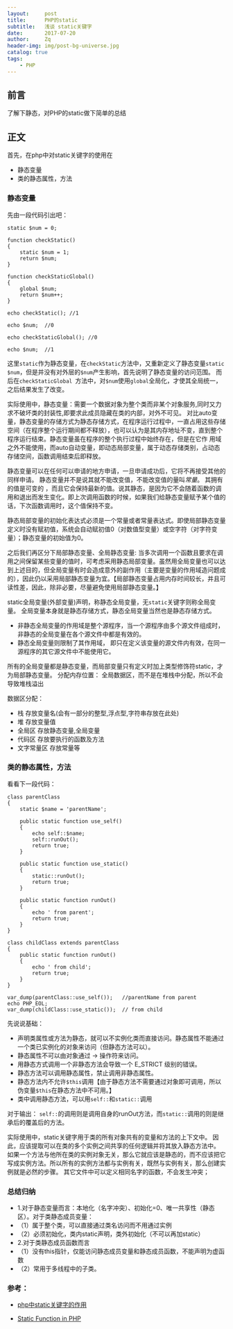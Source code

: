 ```yaml
---
layout:     post
title:      PHP的static
subtitle:   浅谈 static关键字
date:       2017-07-20
author:     Zq
header-img: img/post-bg-universe.jpg
catalog: true
tags:
    - PHP
---
```



## 前言

了解下静态，对PHP的static做下简单的总结


## 正文

首先，在php中对static关键字的使用在

- 静态变量
- 类的静态属性，方法

### 静态变量

先由一段代码引出吧：

```objc
static $num = 0;

function checkStatic()
{
    static $num = 1;
    return $num;
}

function checkStaticGlobal()
{
    global $num;
    return $num++;
}

echo checkStatic(); //1

echo $num;  //0

echo checkStaticGlobal(); //0

echo $num;  //1
```

这里`static`作为静态变量，在`checkStatic`方法中，又重新定义了静态变量`static $num`，但是并没有对外层的`$num`产生影响，首先说明了静态变量的访问范围。
而后在`checkStaticGlobal `方法中，对`$num`使用`global`全局化，才使其全局统一，之后结果发生了改变。

实际使用中，静态变量：需要一个数据对象为整个类而非某个对象服务,同时又力求不破坏类的封装性,即要求此成员隐藏在类的内部，对外不可见。
对比auto变量，静态变量的存储方式为静态存储方式，在程序运行过程中，一直占用这些存储空间（在程序整个运行期间都不释放），也可以认为是其内存地址不变，直到整个程序运行结束。静态变量虽在程序的整个执行过程中始终存在，但是在它作 用域之外不能使用，而auto自动变量，即动态局部变量，属于动态存储类别，占动态存储空间，函数调用结束后即释放。

静态变量可以在任何可以申请的地方申请，一旦申请成功后，它将不再接受其他的同样申请。
静态变量并不是说其就不能改变值，不能改变值的量叫*常量*。 其拥有的值是可变的 ，而且它会保持最新的值。说其静态，是因为它不会随着函数的调用和退出而发生变化。即上次调用函数的时候，如果我们给静态变量赋予某个值的话，下次函数调用时，这个值保持不变。

静态局部变量的初始化表达式必须是一个常量或者常量表达式。即使局部静态变量定义时没有赋初值，系统会自动赋初值0（对数值型变量）或空字符（对字符变量）；静态变量的初始值为0。

之后我们再区分下局部静态变量、全局静态变量:
当多次调用一个函数且要求在调用之间保留某些变量的值时，可考虑采用静态局部变量。虽然用全局变量也可以达到上述目的，但全局变量有时会造成意外的副作用（主要是变量的作用域造问题成的），因此仍以采用局部静态变量为宜。【局部静态变量占用内存时间较长，并且可读性差，因此，除非必要，尽量避免使用局部静态变量。】

static全局变量(外部变量)声明，称静态全局变量，无`static`关键字则称全局变量。
全局变量本身就是静态存储方式，静态全局变量当然也是静态存储方式。

- 非静态全局变量的作用域是整个源程序，当一个源程序由多个源文件组成时，非静态的全局变量在各个源文件中都是有效的。
- 静态全局变量则限制了其作用域， 即只在定义该变量的源文件内有效，在同一源程序的其它源文件中不能使用它。

所有的全局变量都是静态变量，而局部变量只有定义时加上类型修饰符static，才为局部静态变量。
分配内存位置：
全局数据区，而不是在堆栈中分配，所以不会导致堆栈溢出

数据区分配：

- 栈 存放变量名(会有一部分的整型,浮点型,字符串存放在此处)
- 堆 存放变量值
- 全局区 存放静态变量,全局变量
- 代码区 存放要执行的函数及方法
- 文字常量区 存放常量等



### 类的静态属性，方法

看看下一段代码：

```
class parentClass
{
    static $name = 'parentName';

    public static function use_self()
    {
        echo self::$name;
        self::runOut();
        return true;
    }

    public static function use_static()
    {
        static::runOut();
        return true;
    }

    public static function runOut()
    {
        echo ' from parent';
        return true;
    }
}

class childClass extends parentClass
{
    public static function runOut()
    {
        echo ' from child';
        return true;
    }
}

var_dump(parentClass::use_self());   //parentName from parent
echo PHP_EOL;
var_dump(childClass::use_static());  // from child
```

先说说基础：

- 声明类属性或方法为静态，就可以不实例化类而直接访问。静态属性不能通过一个类已实例化的对象来访问（但静态方法可以）。
- 静态属性不可以由对象通过 -> 操作符来访问。
- 用静态方式调用一个非静态方法会导致一个 E_STRICT 级别的错误。
- 静态方法可以调用静态属性，禁止调用非静态属性。
- 静态方法内不允许`$this`调用【由于静态方法不需要通过对象即可调用，所以伪变量`$this`在静态方法中不可用。】
- 类中调用静态方法，可以用`self::`和`static::`调用

对于输出：
`self::`的调用则是调用自身的runOut方法，而`static::`调用的则是继承后的覆盖后的方法。

实际使用中，static关键字用于类的所有对象共有的变量和方法的上下文中。 因此，应该提取可以在类的多个实例之间共享的任何逻辑并将其放入静态方法中。
如果一个方法与他所在类的实例对象无关，那么它就应该是静态的，而不应该把它写成实例方法。所以所有的实例方法都与实例有关，既然与实例有关，那么创建实例就是必然的步骤。
其它文件中可以定义相同名字的函数，不会发生冲突； 

### 总结归纳

- 1.对于静态变量而言：本地化（名字冲突）、初始化=0、唯一共享性（静态区）。对于类静态成员变量：
 - （1）属于整个类，可以直接通过类名访问而不用通过实例
 - （2）必须初始化，类内static声明，类外初始化（不可以再加static）
- 2.对于类静态成员函数而言
 - （1）没有this指针，仅能访问静态成员变量和静态成员函数，不能声明为虚函数
 - （2）常用于多线程中的子类。



### 参考：

- [php中static关键字的作用](https://www.php.cn/php-weizijiaocheng-372124.html)

- [Static Function in PHP](https://www.geeksforgeeks.org/static-function-in-php/)


